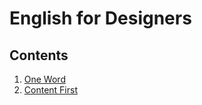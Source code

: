 # English for Designers

## Contents

1. [One Word](1-one-word/)
2. [Content First](03-content-first/)
